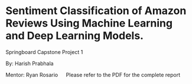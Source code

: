 # Sentiment Classification of Amazon Reviews Using Machine Learning and Deep Learning Models.

Springboard Capstone Project 1

By: Harish Prabhala

Mentor: Ryan Rosario
 
Please refer to the PDF for the complete report
